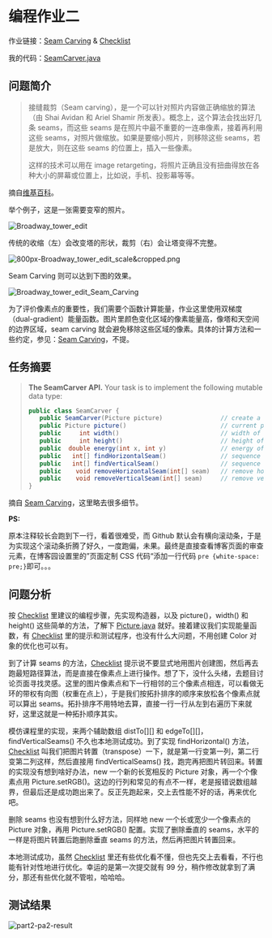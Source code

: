 # 编程作业二

作业链接：[Seam Carving](http://coursera.cs.princeton.edu/algs4/assignments/seam.html) & [Checklist](http://coursera.cs.princeton.edu/algs4/checklists/seam.html)

我的代码：[SeamCarver.java](https://github.com/mingyueanyao/algorithms-princeton-coursera/blob/master/Codes%20of%20Programming%20Assignments/seam/SeamCarver.java)

## 问题简介

>接缝裁剪（Seam carving），是一个可以针对照片内容做正确缩放的算法（由 Shai Avidan 和 Ariel Shamir 所发表）。概念上，这个算法会找出好几条 seams，而这些 seams 是在照片中最不重要的一连串像素，接着再利用这些 seams，对照片做缩放。如果是要缩小照片，则移除这些 seams，若是放大，则在这些 seams 的位置上，插入一些像素。
>
>这样的技术可以用在 image retargeting，将照片正确且没有扭曲得放在各种大小的屏幕或位置上，比如说，手机、投影幕等等。

摘自[维基百科](https://zh.wikipedia.org/wiki/%E6%8E%A5%E7%B8%AB%E8%A3%81%E5%89%AA)。

举个例子，这是一张需要变窄的照片。

![Broadway_tower_edit](https://upload.wikimedia.org/wikipedia/commons/thumb/c/cb/Broadway_tower_edit.jpg/800px-Broadway_tower_edit.jpg)

传统的收缩（左）会改变塔的形状，裁剪（右）会让塔变得不完整。

![800px-Broadway_tower_edit_scale&cropped.png](https://images2018.cnblogs.com/blog/886021/201806/886021-20180623113212758-796750501.png)

Seam Carving 则可以达到下图的效果。

![Broadway_tower_edit_Seam_Carving](https://upload.wikimedia.org/wikipedia/commons/thumb/e/ed/Broadway_tower_edit_Seam_Carving.png/800px-Broadway_tower_edit_Seam_Carving.png)

为了评价像素点的重要性，我们需要个函数计算能量，作业这里使用双梯度（dual-gradient）能量函数。图片里颜色变化区域的像素能量高，像塔和天空间的边界区域，seam carving 就会避免移除这些区域的像素。具体的计算方法和一些约定，参见：[Seam Carving](http://coursera.cs.princeton.edu/algs4/assignments/seam.html)，不提。

## 任务摘要

>**The SeamCarver API.** Your task is to implement the following mutable data type:
>```java
>public class SeamCarver {
>    public SeamCarver(Picture picture)                // create a seam carver object based on the given picture
>    public Picture picture()                          // current picture
>    public     int width()                            // width of current picture
>    public     int height()                           // height of current picture
>    public  double energy(int x, int y)               // energy of pixel at column x and row y
>    public   int[] findHorizontalSeam()               // sequence of indices for horizontal seam
>    public   int[] findVerticalSeam()                 // sequence of indices for vertical seam
>    public    void removeHorizontalSeam(int[] seam)   // remove horizontal seam from current picture
>    public    void removeVerticalSeam(int[] seam)     // remove vertical seam from current picture
>}
>```

摘自 [Seam Carving](http://coursera.cs.princeton.edu/algs4/assignments/seam.html)，这里略去很多细节。

**PS:**

原本注释较长会跑到下一行，看着很难受，而 Github 默认会有横向滚动条，于是为实现这个滚动条折腾了好久，一度跑偏，未果。最终是直接查看博客页面的审查元素，在博客园设置里的”页面定制 CSS 代码“添加一行代码 `pre {white-space: pre;}`即可。。。

## 问题分析

按 [Checklist](http://coursera.cs.princeton.edu/algs4/checklists/seam.html) 里建议的编程步骤，先实现构造器，以及 picture()，width() 和 height() 这些简单的方法，了解下 [Picture.java](https://algs4.cs.princeton.edu/code/javadoc/edu/princeton/cs/algs4/Picture.html) 就好。接着建议我们实现能量函数，有 [Checklist](http://coursera.cs.princeton.edu/algs4/checklists/seam.html) 里的提示和测试程序，也没有什么大问题，不用创建 Color 对象的优化也可以有。

到了计算 seams 的方法，[Checklist](http://coursera.cs.princeton.edu/algs4/checklists/seam.html) 提示说不要显式地用图片创建图，然后再去跑最短路径算法，而是直接在像素点上进行操作。想了下，没什么头绪，去题目讨论页面寻找灵感。这里的图片像素点和下一行相邻的三个像素点相连，可以看做无环的带权有向图（权重在点上），于是我们按拓扑排序的顺序来放松各个像素点就可以算出 seams。拓扑排序不用特地去算，直接一行一行从左到右遍历下来就好，这里这就是一种拓扑顺序其实。

模仿课程里的实现，来两个辅助数组 distTo[][] 和 edgeTo[][]，findVerticalSeams() 不久也本地测试成功。到了实现 findHorizontal() 方法，[Checklist](http://coursera.cs.princeton.edu/algs4/checklists/seam.html) 叫我们把图片转置（transpose）一下，就是第一行变第一列，第二行变第二列这样，然后直接用 findVerticalSeams() 找，跑完再把图片转回来。转置的实现没有想到啥好办法，new 一个新的长宽相反的 Picture 对象，再一个个像素点用 Picture.setRGB()。这边的行列和常见的有点不一样，老是报错说数组越界，但最后还是成功跑出来了。反正先跑起来，交上去性能不好的话，再来优化吧。

删除 seams 也没有想到什么好方法，同样地 new 一个长或宽少一个像素点的 Picture 对象，再用 Picture.setRGB() 配置。实现了删除垂直的 seams，水平的一样是将图片转置后跑删除垂直 seams 的方法，然后再把图片转置回来。

本地测试成功，虽然 [Checklist](http://coursera.cs.princeton.edu/algs4/checklists/seam.html) 里还有些优化看不懂，但也先交上去看看，不行也能有针对性地进行优化。幸运的是第一次提交就有 99 分，稍作修改就拿到了满分，那还有些优化就不管啦，哈哈哈。

## 测试结果

![part2-pa2-result](https://images2018.cnblogs.com/blog/886021/201806/886021-20180627175436352-444363395.png)